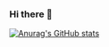 ### Hi there 👋
[![Anurag's GitHub stats](https://github-readme-stats.vercel.app/api?username=saents)](https://github.com/anuraghazra/github-readme-stats)
